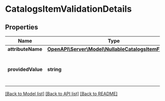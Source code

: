 # CatalogsItemValidationDetails

## Properties
Name | Type | Description | Notes
------------ | ------------- | ------------- | -------------
**attributeName** | [**OpenAPI\Server\Model\NullableCatalogsItemFieldType**](NullableCatalogsItemFieldType.md) |  | 
**providedValue** | **string** | Provided value that caused the validation issue. | 

[[Back to Model list]](../README.md#documentation-for-models) [[Back to API list]](../README.md#documentation-for-api-endpoints) [[Back to README]](../README.md)



